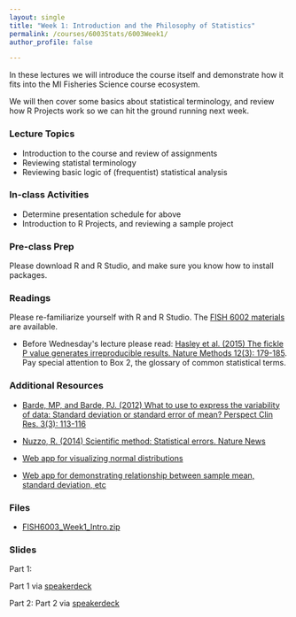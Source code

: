 ```yaml
---
layout: single
title: "Week 1: Introduction and the Philosophy of Statistics"
permalink: /courses/6003Stats/6003Week1/
author_profile: false

---
```


In these lectures we will introduce the course itself and demonstrate how it fits into the MI Fisheries Science course ecosystem. 

We will then cover some basics about statistical terminology, and review how R Projects work so we can hit the ground running next week.

### Lecture Topics

* Introduction to the course and review of assignments
* Reviewing statistal terminology
* Reviewing basic logic of (frequentist) statistical analysis

### In-class Activities

* Determine presentation schedule for above
* Introduction to R Projects, and reviewing a sample project

### Pre-class Prep

Please download R and R Studio, and make sure you know how to install packages.

### Readings

Please re-familiarize yourself with R and R Studio. The [FISH 6002 materials](/courses/6002Data/) are available.

- Before Wednesday's lecture please read: [Hasley et al. (2015) The fickle P value generates irreproducible results. Nature Methods 12(3): 179-185](https://www.nature.com/articles/nmeth.3288). Pay special attention to Box 2, the glossary of common statistical terms.

### Additional Resources

- [Barde, MP, and Barde, PJ. (2012) What to use to express the variability of data: Standard deviation or standard error of mean? Perspect Clin Res. 3(3): 113-116](http://pubmedcentralcanada.ca/pmcc/articles/PMC3487226/)
- [Nuzzo, R. (2014) Scientific method: Statistical errors. Nature News](https://www.nature.com/news/scientific-method-statistical-errors-1.14700)

- [Web app for visualizing normal distributions](http://homepage.divms.uiowa.edu/~mbognar/applets/normal.html)
- [Web app for demonstrating relationship between sample mean, standard deviation, etc](http://www.zoology.ubc.ca/~whitlock/Kingfisher/SamplingNormal.htm)

### Files

- [FISH6003_Week1_Intro.zip](/assets/images/6003/FISH6003_Week1_Intro.zip)

### Slides

Part 1:
<script async class="speakerdeck-embed" data-id="f5383b20326b460885032a024af35fdb" data-ratio="1.77777777777778" src="//speakerdeck.com/assets/embed.js"></script>

Part 1 via [speakerdeck](https://speakerdeck.com/mi_fish_sci/fish-6003-week-1-introduction-and-the-philosophy-of-statistics)

Part 2: <script async class="speakerdeck-embed" data-id="55d87f038f364b30b3313ac41d621073" data-ratio="1.77777777777778" src="//speakerdeck.com/assets/embed.js"></script>
Part 2 via [speakerdeck](https://speakerdeck.com/mi_fish_sci/fish-6003-week-1-part-2)
